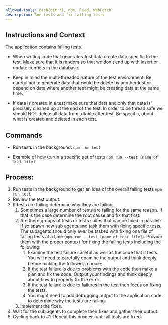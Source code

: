 ```yaml
---
allowed-tools: Bash(git:*), npm, Read, WebFetch
description: Run tests and fix failing tests
---
```


## Instructions and Context

The application contains failing tests.

- When writing code that generates test data create data specific to the test. Make sure that it is
  random so that we don't end up with insert or update conficts in the database.

- Keep in mind the multi-threaded nature of the test environment. Be careful not to generate data that could be delete by another test or depend on data where another test might be creating data at the same time.

- If data is created in a test make sure that data and only that data is precisely cleaned up at the
  end of the test. In order to be thread safe we should NOT delete all data from a table after test.
  Be specific, about what is created and deleted in each test.

## Commands

- Run tests in the background: `npm run test`

- Example of how to run a specific set of tests `npm run --test [name of test file]`

## Process:

1. Run tests in the background to get an idea of the overall failing tests `npm run test`
2. Review the test output.
3. If tests are failing determine why they are failing.
   1. Sometimes a large number of tests are failing for the same reason. If that is the case determine the root cause and fix that first.
   2. Are there groups of tests or tests suites that can be fixed in parallel? If so spawn new sub agents and task them with fixing specific tests. The subagents should only ever be tasked with fixing one file of failing tests at a time (`npm run --test [name of test file]`). Provide them with the proper context for fixing the failing tests including the following:
      1. Examine the test failure careful as well as the code that it tests. You will need to carefully examine the output and think deeply before making the following choice:
      2. If the test failure is due to problems with the code then make a plan and fix the code. Output your findings and think deeply about how to properly fix the error.
      3. If the test failure is due to failures in the test then focus on fixing the tests.
      4. You might need to add debugging output to the application code to determine why the tests are failing.
   3. Implement the fixes.
4. Wait for the sub agents to complete their fixes and gather their output.
5. Cycling back to #1. Repeat this process until all tests are fixed.
